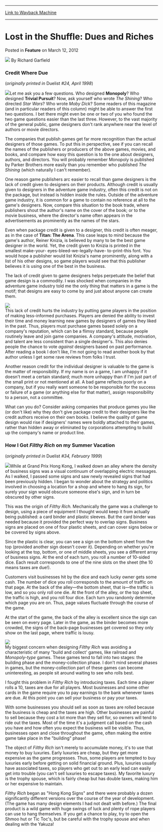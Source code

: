 
---
[Link to Wayback Machine](https://web.archive.org/web/20170601035211/http://magic.wizards.com/en/articles/archive/feature/lost-shuffle-dues-and-riches-2012-03-12)

[_metadata_:author]:- "Richard Garfield"
[_metadata_:description]:- "Credit Where Due (originally printed in Duelist #24, April 1998)"
[_metadata_:generator]:- "Drupal 7 (http://drupal.org)"
[_metadata_:publish_date]:- "2012-03-12"
[_metadata_:title]:- "Lost in the Shuffle: Dues and Riches"
[_metadata_:wayback_capture_timestamp]:- "2017-06-01 03:52:11+00:00"
[_metadata_:wayback_raw_url]:- "https://web.archive.org/web/20170601035211id_/http://magic.wizards.com/en/articles/archive/feature/lost-shuffle-dues-and-riches-2012-03-12"
[_metadata_:wayback_url]:- "http://magic.wizards.com/en/articles/archive/feature/lost-shuffle-dues-and-riches-2012-03-12"
---


Lost in the Shuffle: Dues and Riches
====================================



 Posted in **Feature**
 on March 12, 2012 






![](https://media.magic.wizards.com/styles/auth_small/public/images/person/authorpic_richardgarfield_0.jpg)
By Richard Garfield











### Credit Where Due


(*originally printed in* Duelist *#24, April 1998*)


![](https://media.magic.wizards.com/image_legacy_migration/images/magic/daily/features/feature186_creditCover.jpg)Let me ask you a few questions. Who designed **Monopoly**? Who designed **Trivial Pursuit**? Now, ask yourself who wrote *The Shining*? Who directed *Star Wars*? Who wrote *Moby Dick*? Some readers of this magazine (and in particular readers of this column) might be able to answer the first two questions. I bet there might even be one or two of you who found the two game questions easier than the last three. However, to the vast majority of the general public, game designers don't rank anywhere near the level of authors or movie directors.


The companies that publish games get far more recognition than the actual designers of those games. To put this in perspective, see if you can recall the names of the publishers or producers of the above games, movies, and books, and compare how easy this question is to the one about designers, authors, and directors. You will probably remember Monopoly is published by Parker Brothers more easily than you remember who published *The Shining* (which naturally I can't remember).


One reason game publishers arc easier to recall than game designers is the lack of credit given to designers on their products. Although credit is usually given to designers in the adventure game industry, often this credit is not on the package, but instead is hidden inside the rules. Outside of the adventure game industry, it is common for a game to contain no reference at all to the game's designers. Now, compare this situation to the book trade, where publishers shout the author's name on the cover of the book; or to the movie business, where the director's name often appears in the advertisements as prominently as the names of the stars.


Even when package credit is given to a designer, this credit is often meager, as in the case of **Titan: The Arena**. This case leaps to mind because the game's author, Reiner Knizia, is believed by many to be the best game designer in the world. Yet, the credit given to Knizia is printed in the smallest make-your- eyes-bleed-we-legally-have- to-print-this font. You would hope a publisher would list Knizia's name prominently, along with a list of his other designs, so game players would see that this publisher believes it is using one of the best in the business.


The lack of credit given to game designers helps perpetuate the belief that game design is a commodity. I was shocked when companies in the adventure game industry told me the only thing that matters in a game is the motif; that designs are easy to come by and just about anyone can create them.


![](https://media.magic.wizards.com/image_legacy_migration/images/magic/daily/features/feature186_creditImage.jpg)  
This lack of credit hurts the industry by putting game players in the position of making less-informed purchases. Players are denied the ability to invest their time and money learning new games by designers of games they liked in the past. Thus, players must purchase games based solely on a company's reputation, which can be a flimsy standard, because people routinely leave and join game companies. A company's attitude, motivation, and talent are less consistent than a single designer's. This also denies people the chance to vote *against* designers based on past performance. After reading a book I don't like, I'm not going to read another book by that author unless I get some rave reviews from folks I trust.


Another reason credit for the individual designer is valuable to the game is the matter of responsibility. If my name is on a game, I am unhappy if it doesn't meet a certain standard; much more unhappy than if I'm just part of the small print or not mentioned at all. A bad game reflects poorly on a company, but if you really want someone to be responsible for the success or failure of a game (or anything else for that matter), assign responsibility to a person, not a committee.


What can you do? Consider asking companies that produce games you like (or don't like) why they don't give package credit to their designers like the credit authors receive on their own books. I believe the quality of game design would rise if designers' names were boldly attached to their games, rather than hidden away or eliminated by corporations attempting to build up the company's name or product line.


  
### How I Got *Filthy Rich* on my Summer Vacation


(*originally printed in* Duelist *#34, February 1999*)


![](https://media.magic.wizards.com/image_legacy_migration/images/magic/daily/features/feature186_richCover.jpg)While at Grand Prix Hong Kong, I walked down an alley where the density of business signs was a visual continuum of overlapping electric messages. As I walked, I passed some signs and saw newly revealed signs that had been previously hidden. I began to wonder about the strategy and politics involved in choosing a location for a shop and where to hang its sign, for surely your sign would obscure someone else's sign, and in turn be obscured by other signs.


This was the origin of *Filthy Rich.* Mechanically the game was a challenge to design, using a piece of equipment I thought would keep it from actually being published: a card binder and plastic sleeves. But the card binder was needed because it provided the perfect way to overlap signs. Business signs are placed on one of four plastic sheets, and can cover signs below or be covered by signs above.


Since the plastic is clear, you can see a sign on the bottom sheet from the top (provided another sign doesn't cover it). Depending on whether you're looking at the top, bottom, or one of middle sheets, you see a different array of business signs. At the end of each turn, you roll a number of 10-sided dice. Each result corresponds to one of the nine slots on the sheet (the 10 means taxes are due!).


Customers visit businesses hit by the dice and each lucky owner gets some cash. The number of dice you roll corresponds to the amount of traffic on that page. At the back of the alley—the bottom sheet, that is—the traffic is low, and so you only roll one die. At the front of the alley, or the top sheet, the traffic is high, and you roll four dice. Each turn you randomly determine which page you are on. Thus, page values fluctuate through the course of the game.


At the start of the game, the back of the alley is excellent since the sign can be seen on every page. Later in the game, as the binder becomes more crowded, the signs of the back-page businesses get covered so they only show on the last page, where traffic is lousy.


![](https://media.magic.wizards.com/image_legacy_migration/images/magic/daily/features/feature186_richImage.jpg)  
My biggest concern when designing *Filthy Rich* was avoiding a characteristic of many "build and collect' games, like railroad and *Monopoly-type* games. These games tend to fall into two stages: the building phase and the money-collection phase. I don't mind several phases in games, but the money-collection part of these games can become uninteresting, as people sit around waiting to see who rolls best.


I fought this problem in *Filthy Rich* by introducing taxes. Each time a player rolls a 10, taxes are due for all players. Most businesses and some other cards in the game require you to pay earnings to the bank whenever taxes are due. At this point you can sell your business or pay your taxes.


With some businesses you should sell as soon as taxes are rolled because the business is cheap and the taxes are high. Other businesses are painful to sell because they cost a lot more than they sell for, so owners will tend to ride out the taxes. Most of the time it's a judgment call based on the cash you have and how often you expect the business will be visible. Thus, businesses open and close throughout the game, often making the entire game take place in the "building" phase!


The object of *Filthy Rich* isn't merely to accumulate money, it's to use that money to buy luxuries. Early luxuries are cheap, but they get more expensive as the game progresses. Thus, some players are tempted to buy luxuries early before getting on solid financial ground. Plus, luxuries usually have associated taxes, so players who get out to an early lead can easily get into trouble (you can't sell luxuries to escape taxes). My favorite luxury is the trophy spouse, which is fairly cheap but has double taxes, making him or her expensive to maintain.


*Filthy Rich* began as "Hong Kong Signs" and there were probably a dozen significantly different versions over the course of the year of development. (The game has many design elements I had not dealt with before.) The final product is a wild game with huge swings of luck and plenty of rope players can use to hang themselves. If you get a chance to play, try to open the Shmoo hut or Tic Toc's, but be careful with the trophy spouse and when dealing with the Yakuza! 


  






